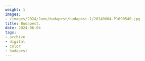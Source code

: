 ```yaml
---
weight: 1
images:
- /images/2024/June/budapest/budapest-1/20240604-P1090540.jpg
title: Budapest.
date: 2024-06-04
tags:
- archive
- digital
- color
- budapest
---
```


